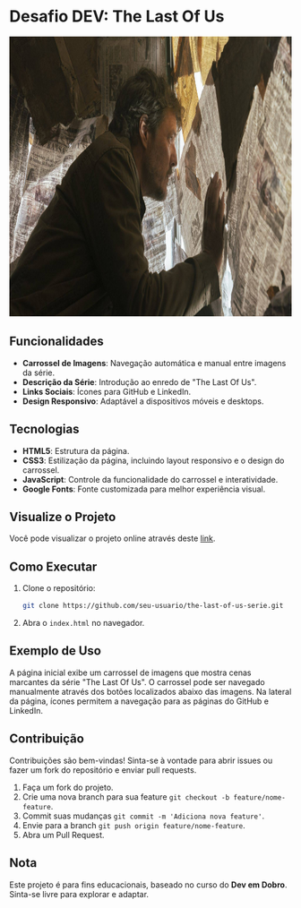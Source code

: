 # Desafio DEV: The Last Of Us

<div align="center">
  <img src="./src/imagens/tlou-3.jpg" alt="The Last Of Us - Imagem" width="800" height="500"/>
</div>

## Funcionalidades

- **Carrossel de Imagens**: Navegação automática e manual entre imagens da série.
- **Descrição da Série**: Introdução ao enredo de "The Last Of Us".
- **Links Sociais**: Ícones para GitHub e LinkedIn.
- **Design Responsivo**: Adaptável a dispositivos móveis e desktops.

## Tecnologias

- **HTML5**: Estrutura da página.
- **CSS3**: Estilização da página, incluindo layout responsivo e o design do carrossel.
- **JavaScript**: Controle da funcionalidade do carrossel e interatividade.
- **Google Fonts**: Fonte customizada para melhor experiência visual.

## Visualize o Projeto

Você pode visualizar o projeto online através deste [link](https://devandreotti.github.io/dev-tlou/).

## Como Executar

1. Clone o repositório:
   ```bash
   git clone https://github.com/seu-usuario/the-last-of-us-serie.git
   ```

2. Abra o `index.html` no navegador.

## Exemplo de Uso

A página inicial exibe um carrossel de imagens que mostra cenas marcantes da série "The Last Of Us". O carrossel pode ser navegado manualmente através dos botões localizados abaixo das imagens. Na lateral da página, ícones permitem a navegação para as páginas do GitHub e LinkedIn.

## Contribuição

Contribuições são bem-vindas! Sinta-se à vontade para abrir issues ou fazer um fork do repositório e enviar pull requests.

1. Faça um fork do projeto.
2. Crie uma nova branch para sua feature `git checkout -b feature/nome-feature`.
3. Commit suas mudanças `git commit -m 'Adiciona nova feature'`.
4. Envie para a branch `git push origin feature/nome-feature`.
5. Abra um Pull Request.

## Nota

Este projeto é para fins educacionais, baseado no curso do **Dev em Dobro**. Sinta-se livre para explorar e adaptar.
